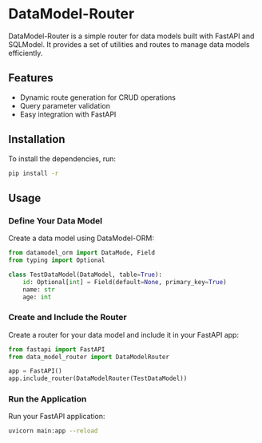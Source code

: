 # DataModel-Router

DataModel-Router is a simple router for data models built with FastAPI and SQLModel. It provides a set of utilities and routes to manage data models efficiently.

## Features

- Dynamic route generation for CRUD operations
- Query parameter validation
- Easy integration with FastAPI

## Installation

To install the dependencies, run:

```sh
pip install -r 
```

## Usage

### Define Your Data Model
Create a data model using DataModel-ORM:
```python
from datamodel_orm import DataMode, Field
from typing import Optional

class TestDataModel(DataModel, table=True):
    id: Optional[int] = Field(default=None, primary_key=True)
    name: str
    age: int
```

### Create and Include the Router
Create a router for your data model and include it in your FastAPI app:

```python
from fastapi import FastAPI
from data_model_router import DataModelRouter

app = FastAPI()
app.include_router(DataModelRouter(TestDataModel))
```

### Run the Application
Run your FastAPI application:

```sh
uvicorn main:app --reload
```